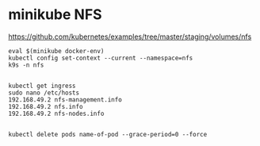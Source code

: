# minikube NFS

https://github.com/kubernetes/examples/tree/master/staging/volumes/nfs


```
eval $(minikube docker-env)
kubectl config set-context --current --namespace=nfs
k9s -n nfs


kubectl get ingress
sudo nano /etc/hosts
192.168.49.2 nfs-management.info
192.168.49.2 nfs.info
192.168.49.2 nfs-nodes.info


kubectl delete pods name-of-pod --grace-period=0 --force

```
